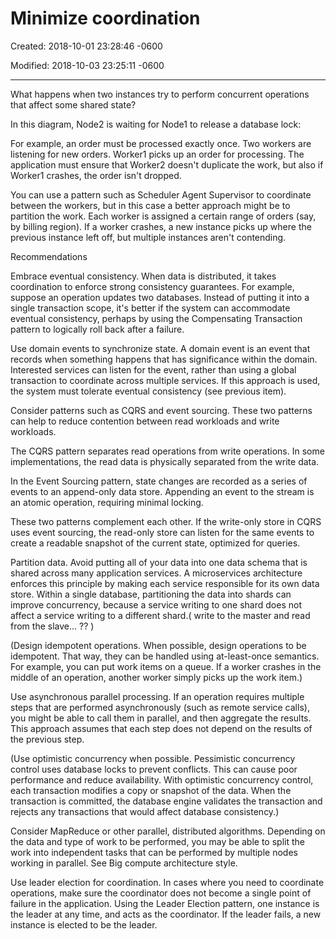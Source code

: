 # Minimize coordination

Created: 2018-10-01 23:28:46 -0600

Modified: 2018-10-03 23:25:11 -0600

---

What happens when two instances try to perform concurrent operations that affect some shared state?



In this diagram, Node2 is waiting for Node1 to release a database lock:





For example, an order must be processed exactly once. Two workers are listening for new orders. Worker1 picks up an order for processing. The application must ensure that Worker2 doesn't duplicate the work, but also if Worker1 crashes, the order isn't dropped.



You can use a pattern such as Scheduler Agent Supervisor to coordinate between the workers, but in this case a better approach might be to partition the work. Each worker is assigned a certain range of orders (say, by billing region). If a worker crashes, a new instance picks up where the previous instance left off, but multiple instances aren't contending.



Recommendations

Embrace eventual consistency. When data is distributed, it takes coordination to enforce strong consistency guarantees. For example, suppose an operation updates two databases. Instead of putting it into a single transaction scope, it's better if the system can accommodate eventual consistency, perhaps by using the Compensating Transaction pattern to logically roll back after a failure.



Use domain events to synchronize state. A domain event is an event that records when something happens that has significance within the domain. Interested services can listen for the event, rather than using a global transaction to coordinate across multiple services. If this approach is used, the system must tolerate eventual consistency (see previous item).



Consider patterns such as CQRS and event sourcing. These two patterns can help to reduce contention between read workloads and write workloads.



The CQRS pattern separates read operations from write operations. In some implementations, the read data is physically separated from the write data.



In the Event Sourcing pattern, state changes are recorded as a series of events to an append-only data store. Appending an event to the stream is an atomic operation, requiring minimal locking.



These two patterns complement each other. If the write-only store in CQRS uses event sourcing, the read-only store can listen for the same events to create a readable snapshot of the current state, optimized for queries.



Partition data. Avoid putting all of your data into one data schema that is shared across many application services. A microservices architecture enforces this principle by making each service responsible for its own data store. Within a single database, partitioning the data into shards can improve concurrency, because a service writing to one shard does not affect a service writing to a different shard.( write to the master and read from the slave... ?? )



(Design idempotent operations. When possible, design operations to be idempotent. That way, they can be handled using at-least-once semantics. For example, you can put work items on a queue. If a worker crashes in the middle of an operation, another worker simply picks up the work item.)



Use asynchronous parallel processing. If an operation requires multiple steps that are performed asynchronously (such as remote service calls), you might be able to call them in parallel, and then aggregate the results. This approach assumes that each step does not depend on the results of the previous step.



(Use optimistic concurrency when possible. Pessimistic concurrency control uses database locks to prevent conflicts. This can cause poor performance and reduce availability. With optimistic concurrency control, each transaction modifies a copy or snapshot of the data. When the transaction is committed, the database engine validates the transaction and rejects any transactions that would affect database consistency.)





Consider MapReduce or other parallel, distributed algorithms. Depending on the data and type of work to be performed, you may be able to split the work into independent tasks that can be performed by multiple nodes working in parallel. See Big compute architecture style.



Use leader election for coordination. In cases where you need to coordinate operations, make sure the coordinator does not become a single point of failure in the application. Using the Leader Election pattern, one instance is the leader at any time, and acts as the coordinator. If the leader fails, a new instance is elected to be the leader.
